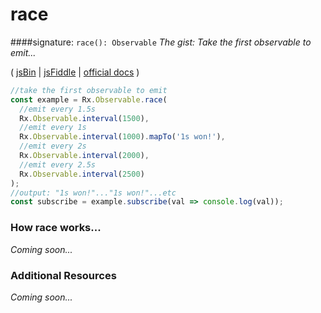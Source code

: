 # race
####signature: `race(): Observable`
*The gist: Take the first observable to emit...*

( [jsBin](http://jsbin.com/goqiwobeno/1/edit?js,console) | [jsFiddle](https://jsfiddle.net/qg6qfqLz/5/) | [ official docs](http://reactivex.io/rxjs/class/es6/Observable.js~Observable.html#instance-method-race) )

```js
//take the first observable to emit
const example = Rx.Observable.race(
  //emit every 1.5s
  Rx.Observable.interval(1500),
  //emit every 1s
  Rx.Observable.interval(1000).mapTo('1s won!'),
  //emit every 2s
  Rx.Observable.interval(2000),
  //emit every 2.5s
  Rx.Observable.interval(2500)
);
//output: "1s won!"..."1s won!"...etc
const subscribe = example.subscribe(val => console.log(val));
```

### How race works...
*Coming soon...*


### Additional Resources
*Coming soon...*